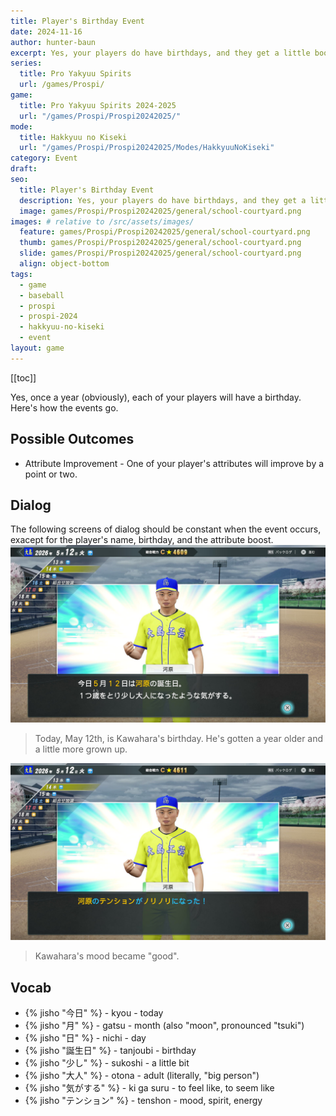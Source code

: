```yaml
---
title: Player's Birthday Event
date: 2024-11-16
author: hunter-baun
excerpt: Yes, your players do have birthdays, and they get a little boost
series:
  title: Pro Yakyuu Spirits
  url: /games/Prospi/
game: 
  title: Pro Yakyuu Spirits 2024-2025
  url: "/games/Prospi/Prospi20242025/"
mode: 
  title: Hakkyuu no Kiseki
  url: "/games/Prospi/Prospi20242025/Modes/HakkyuuNoKiseki"
category: Event
draft: 
seo:
  title: Player's Birthday Event
  description: Yes, your players do have birthdays, and they get a little boost
  image: games/Prospi/Prospi20242025/general/school-courtyard.png
images: # relative to /src/assets/images/
  feature: games/Prospi/Prospi20242025/general/school-courtyard.png
  thumb: games/Prospi/Prospi20242025/general/school-courtyard.png
  slide: games/Prospi/Prospi20242025/general/school-courtyard.png
  align: object-bottom
tags:
  - game
  - baseball
  - prospi
  - prospi-2024
  - hakkyuu-no-kiseki
  - event
layout: game
---
```

[[toc]]

Yes, once a year (obviously), each of your players will have a birthday. Here's how the events go.

## Possible Outcomes
- Attribute Improvement - One of your player's attributes will improve by a point or two.

## Dialog
The following screens of dialog should be constant when the event occurs, exacept for the player's name, birthday, and the attribute boost.
![Kawahara's birthday, May 12th](/assets/images/games/Prospi/Prospi20242025/HakkyuNoKiseki/Events/Player-Birthday/player-birthday-1.png)
> Today, May 12th, is Kawahara's birthday. He's gotten a year older and a little more grown up.

![Kawahara's mood improved to "good"](/assets/images/games/Prospi/Prospi20242025/HakkyuNoKiseki/Events/Player-Birthday/player-birthday-2.png)
> Kawahara's mood became "good".

## Vocab
- {% jisho "今日" %} - kyou - today
- {% jisho "月" %} - gatsu - month (also "moon", pronounced "tsuki")
- {% jisho "日" %} - nichi - day
- {% jisho "誕生日" %} - tanjoubi - birthday
- {% jisho "少し" %} - sukoshi - a little bit
- {% jisho "大人" %} - otona - adult (literally, "big person")
- {% jisho "気がする" %} - ki ga suru - to feel like, to seem like
- {% jisho "テンション" %} - tenshon - mood, spirit, energy
